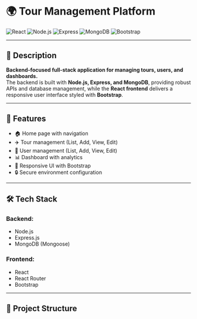 # 🌍 Tour Management Platform

![React](https://img.shields.io/badge/Frontend-React-blue?logo=react)
![Node.js](https://img.shields.io/badge/Backend-Node.js-green?logo=node.js)
![Express](https://img.shields.io/badge/Framework-Express-lightgrey?logo=express)
![MongoDB](https://img.shields.io/badge/Database-MongoDB-brightgreen?logo=mongodb)
![Bootstrap](https://img.shields.io/badge/UI-Bootstrap-purple?logo=bootstrap)

---

## 📌 Description

**Backend-focused full-stack application for managing tours, users, and dashboards.**  
The backend is built with **Node.js, Express, and MongoDB**, providing robust APIs and database management, while the **React frontend** delivers a responsive user interface styled with **Bootstrap**.

---

## 🚀 Features

- 🏠 Home page with navigation
- ✈️ Tour management (List, Add, View, Edit)
- 👤 User management (List, Add, View, Edit)
- 📊 Dashboard with analytics
- 📱 Responsive UI with Bootstrap
- 🔒 Secure environment configuration

---

## 🛠️ Tech Stack

### Backend:
- Node.js  
- Express.js  
- MongoDB (Mongoose)  

### Frontend:
- React  
- React Router  
- Bootstrap  

---

## 📂 Project Structure

